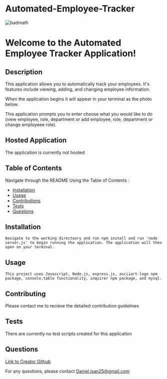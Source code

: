 # Automated-Employee-Tracker
  ![badmath](https://img.shields.io/badge/license-MIT-green)

  # Welcome to the Automated Employee Tracker Application!  

  ## Description
   This application allows you to automatically track your employees. It's features include viewing, adding, and changing employee information. 
   
   When the application begins it will appear in your terminal as the photo below. 
   
   

   This application prompts you to enter choose what you would like to do (view employee, role, department or add employee, role, department or change employeee role).
   

    
  ## Hosted Application
  
   The application is currently not hosted
    
  ## Table of Contents
  Navigate through the README Using the Table of Contents : 

  * [Installation](#installation)
  * [Usage](#usage)
  * [Contributions](#contributing)
  * [Tests](#tests)
  * [Questions](#questions)

  ## Installation
    Navigate to the working directoory and run npm install and run 'node server.js' to begin running the application. The application will then open on your terminal. 

  ## Usage
    This project uses Javascript, Node.js, express.js, asciiart-logo npm package, console.table functionality, inquirer npm package, and mysql.
  

  ## Contributing
  Please contact me to recieve the detailed contribution guidelines
  

  ## Tests
  There are currently no test scripts created for this application
  
  ## Questions
  [Link to Creator Github](https://github.com/dannyjs25)

  For any questions, please contact  [Daniel.jsan25@gmail.com](Daniel.jsan25@gmail.com)
  
